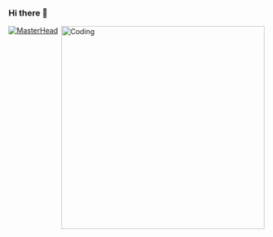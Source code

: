 ### Hi there 👋

<!--
**mdzaif/mdzaif** is a ✨ _special_ ✨ repository because its `README.md` (this file) appears on your GitHub profile.

Here are some ideas to get you started:

- 🔭 I’m currently working on ...
- 🌱 I’m currently learning ...
- 👯 I’m looking to collaborate on ...
- 🤔 I’m looking for help with ...
- 💬 Ask me about ...
- 📫 How to reach me: ...
- 😄 Pronouns: ...
- ⚡ Fun fact: ...
-->
[![MasterHead](https://itsfoss.com/content/images/2023/10/Cmatrix.gif)](https://github.com/mdzaif)
<img align="right" alt="Coding" width="400" src="https://itsfoss.com/content/images/2023/10/Cmatrix.gif">

